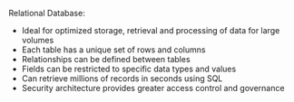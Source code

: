 

Relational Database:
- Ideal for optimized storage, retrieval and processing of data for large volumes
- Each table has a unique set of rows and columns
- Relationships can be defined between tables
- Fields can be restricted to specific data types and values
- Can retrieve millions of records in seconds using SQL
- Security architecture provides greater access control and governance


